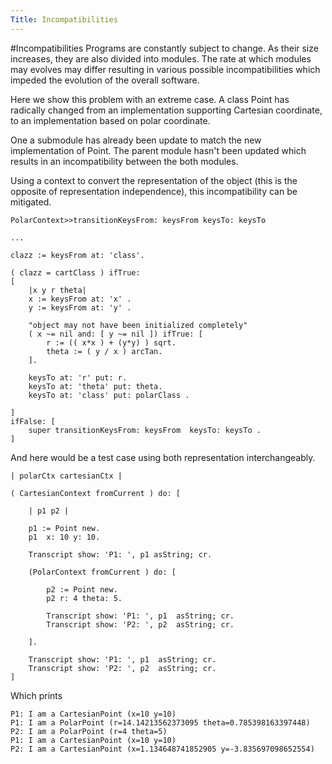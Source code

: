 ```yaml
---
Title: Incompatibilities
---
```

#Incompatibilities
Programs are constantly subject to change. As their size increases, they are also divided into modules. The rate at which modules may evolves may differ resulting in various possible incompatibilities which impeded the evolution of the overall software. 

Here we show this problem with an extreme case. A class Point has radically changed from an implementation supporting Cartesian coordinate, to an implementation based on polar coordinate. 

One a submodule has already been update to match the new implementation of Point. The parent module hasn't been updated which results in an incompatibility between the both modules. 

Using a context to convert the representation of the object (this is the opposite of representation independence), this incompatibility can be mitigated.

```
PolarContext>>transitionKeysFrom: keysFrom keysTo: keysTo

...

clazz := keysFrom at: 'class'.

( clazz = cartClass ) ifTrue:
[
	|x y r theta|
	x := keysFrom at: 'x' .
	y := keysFrom at: 'y' .
	
	"object may not have been initialized completely"
	( x ~= nil and: [ y ~= nil ]) ifTrue: [
		r := (( x*x ) + (y*y) ) sqrt.
		theta := ( y / x ) arcTan.
	].

	keysTo at: 'r' put: r.
	keysTo at: 'theta' put: theta.
	keysTo at: 'class' put: polarClass .
	
]
ifFalse: [
	super transitionKeysFrom: keysFrom  keysTo: keysTo . 
]

```

And here would be a test case using both representation interchangeably.

```
| polarCtx cartesianCtx |

( CartesianContext fromCurrent ) do: [
	
	| p1 p2 | 
	
	p1 := Point new.
	p1  x: 10 y: 10.
	 
	Transcript show: 'P1: ', p1 asString; cr.	
			
	(PolarContext fromCurrent ) do: [
		
		p2 := Point new.
		p2 r: 4 theta: 5.
		
		Transcript show: 'P1: ', p1  asString; cr.	
		Transcript show: 'P2: ', p2  asString; cr.	
		
	].
	
	Transcript show: 'P1: ', p1  asString; cr.	
	Transcript show: 'P2: ', p2  asString; cr.	
]
```

Which prints

```
P1: I am a CartesianPoint (x=10 y=10)
P1: I am a PolarPoint (r=14.14213562373095 theta=0.785398163397448)
P2: I am a PolarPoint (r=4 theta=5)
P1: I am a CartesianPoint (x=10 y=10)
P2: I am a CartesianPoint (x=1.134648741852905 y=-3.835697098652554)
```
